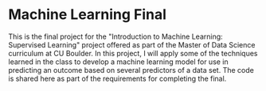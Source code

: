 # Machine Learning Final
This is the final project for the "Introduction to Machine Learning: Supervised Learning" project offered as part of the Master of Data Science curriculum at CU Boulder. In this project, I will apply some of the techniques learned in the class to develop a machine learning model for use in predicting an outcome based on several predictors of a data set. The code is shared here as part of the requirements for completing the final.
